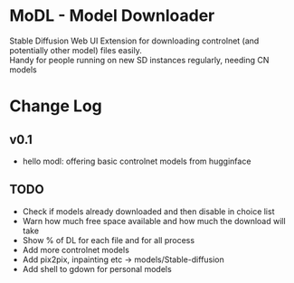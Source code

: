 # MoDL - Model Downloader
Stable Diffusion Web UI Extension for downloading controlnet (and potentially other model) files easily.  
Handy for people running on new SD instances regularly, needing CN models

# Change Log

## v0.1
* hello modl: offering basic controlnet models from hugginface

## TODO
* Check if models already downloaded and then disable in choice list
* Warn how much free space available and how much the download will take
* Show % of DL for each file and for all process
* Add more controlnet models
* Add pix2pix, inpainting etc -> models/Stable-diffusion
* Add shell to gdown for personal models
